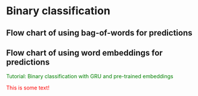 # Binary classification

## Flow chart of using bag-of-words for predictions

## Flow chart of using word embeddings for predictions  


<p style='color:green'>Tutorial: Binary classification with GRU and pre-trained embeddings</p>    

 
<font color="red">This is some text!</font>

